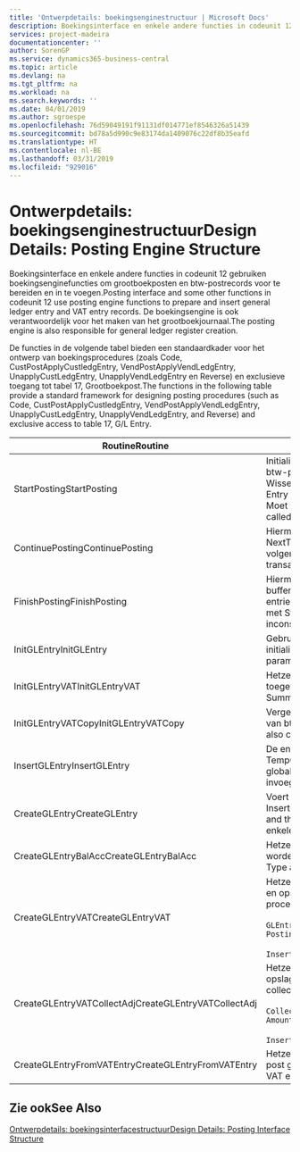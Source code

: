 ```yaml
---
title: 'Ontwerpdetails: boekingsenginestructuur | Microsoft Docs'
description: Boekingsinterface en enkele andere functies in codeunit 12 gebruiken boekingsenginefuncties om grootboekposten en btw-postrecords voor te bereiden en in te voegen. De boekingsengine is ook verantwoordelijk voor het maken van het grootboekjournaal.
services: project-madeira
documentationcenter: ''
author: SorenGP
ms.service: dynamics365-business-central
ms.topic: article
ms.devlang: na
ms.tgt_pltfrm: na
ms.workload: na
ms.search.keywords: ''
ms.date: 04/01/2019
ms.author: sgroespe
ms.openlocfilehash: 76d59049191f91131df014771ef8546326a51439
ms.sourcegitcommit: bd78a5d990c9e83174da1409076c22df8b35eafd
ms.translationtype: HT
ms.contentlocale: nl-BE
ms.lasthandoff: 03/31/2019
ms.locfileid: "929016"
---
```

# <a name="design-details-posting-engine-structure"></a><span data-ttu-id="0ab8c-104">Ontwerpdetails: boekingsenginestructuur</span><span class="sxs-lookup"><span data-stu-id="0ab8c-104">Design Details: Posting Engine Structure</span></span>
<span data-ttu-id="0ab8c-105">Boekingsinterface en enkele andere functies in codeunit 12 gebruiken boekingsenginefuncties om grootboekposten en btw-postrecords voor te bereiden en in te voegen.</span><span class="sxs-lookup"><span data-stu-id="0ab8c-105">Posting interface and some other functions in codeunit 12 use posting engine functions to prepare and insert general ledger entry and VAT entry records.</span></span> <span data-ttu-id="0ab8c-106">De boekingsengine is ook verantwoordelijk voor het maken van het grootboekjournaal.</span><span class="sxs-lookup"><span data-stu-id="0ab8c-106">The posting engine is also responsible for general ledger register creation.</span></span>  
  
 <span data-ttu-id="0ab8c-107">De functies in de volgende tabel bieden een standaardkader voor het ontwerp van boekingsprocedures (zoals Code, CustPostApplyCustledgEntry, VendPostApplyVendLedgEntry, UnapplyCustLedgEntry, UnapplyVendLedgEntry en Reverse) en exclusieve toegang tot tabel 17, Grootboekpost.</span><span class="sxs-lookup"><span data-stu-id="0ab8c-107">The functions in the following table provide a standard framework for designing posting procedures (such as Code, CustPostApplyCustledgEntry, VendPostApplyVendLedgEntry, UnapplyCustLedgEntry, UnapplyVendLedgEntry, and Reverse) and exclusive access to table 17, G/L Entry.</span></span>  
  
|<span data-ttu-id="0ab8c-108">Routine</span><span class="sxs-lookup"><span data-stu-id="0ab8c-108">Routine</span></span>|<span data-ttu-id="0ab8c-109">Description</span><span class="sxs-lookup"><span data-stu-id="0ab8c-109">Description</span></span>|  
|-------------|---------------------------------------|  
|<span data-ttu-id="0ab8c-110">StartPosting</span><span class="sxs-lookup"><span data-stu-id="0ab8c-110">StartPosting</span></span>|<span data-ttu-id="0ab8c-111">Initialiseert boekingsbuffer TempGLEntryBuf, vergrendelt grootboekpost- en btw-posttabellen, en initialiseert Boekingsperiode, Grootboekjournaal en Wisselkoers.</span><span class="sxs-lookup"><span data-stu-id="0ab8c-111">Initializes posting buffer TempGLEntryBuf, locks G/L Entry and VAT Entry tables, and initializes Accounting Period, G/L Register, and Exchange Rate.</span></span> <span data-ttu-id="0ab8c-112">Moet slechts eenmaal worden aangeroepen, zodat NextEntryNo 0 is.</span><span class="sxs-lookup"><span data-stu-id="0ab8c-112">Should be called only once, then NextEntryNo is 0.</span></span>|  
|<span data-ttu-id="0ab8c-113">ContinuePosting</span><span class="sxs-lookup"><span data-stu-id="0ab8c-113">ContinuePosting</span></span>|<span data-ttu-id="0ab8c-114">Hiermee wordt ongerealiseerde btw voor de vorige transactietoename NextTransactionNo gecontroleerd en geboekt, en wordt het boeken van de volgende regel voorbereid.</span><span class="sxs-lookup"><span data-stu-id="0ab8c-114">Checks and posts unrealized VAT for previous transaction increment NextTransactionNo and prepares post of next line.</span></span>|  
|<span data-ttu-id="0ab8c-115">FinishPosting</span><span class="sxs-lookup"><span data-stu-id="0ab8c-115">FinishPosting</span></span>|<span data-ttu-id="0ab8c-116">Hiermee worden boekingen voltooid door grootboekposten uit de tijdelijke buffer in te voegen in de databasetabel.</span><span class="sxs-lookup"><span data-stu-id="0ab8c-116">Completes posting by inserting G/L entries from temporary buffer into database table.</span></span> <span data-ttu-id="0ab8c-117">Altijd gebruikt in combinatie met StartPosting.</span><span class="sxs-lookup"><span data-stu-id="0ab8c-117">Always used together with StartPosting.</span></span> <span data-ttu-id="0ab8c-118">Controleert op inconsistenties.</span><span class="sxs-lookup"><span data-stu-id="0ab8c-118">Checks for inconsistencies.</span></span>|  
|<span data-ttu-id="0ab8c-119">InitGLEntry</span><span class="sxs-lookup"><span data-stu-id="0ab8c-119">InitGLEntry</span></span>|<span data-ttu-id="0ab8c-120">Gebruikt om nieuwe grootboekpost te initialiseren voor dagboekregel.</span><span class="sxs-lookup"><span data-stu-id="0ab8c-120">Used to initialize new G/L entry for Gen. Jnl Line.</span></span> <span data-ttu-id="0ab8c-121">Retourneert GLEntry als parameter.</span><span class="sxs-lookup"><span data-stu-id="0ab8c-121">Returns GLEntry as parameter.</span></span>|  
|<span data-ttu-id="0ab8c-122">InitGLEntryVAT</span><span class="sxs-lookup"><span data-stu-id="0ab8c-122">InitGLEntryVAT</span></span>|<span data-ttu-id="0ab8c-123">Hetzelfde als InitGLEntry, maar Tegenrekeningnr. en SummarizeVAT worden ook toegewezen.</span><span class="sxs-lookup"><span data-stu-id="0ab8c-123">Same as InitGLEntry, but also assigns Bal. Account No. and SummarizeVAT.</span></span>|  
|<span data-ttu-id="0ab8c-124">InitGLEntryVATCopy</span><span class="sxs-lookup"><span data-stu-id="0ab8c-124">InitGLEntryVATCopy</span></span>|<span data-ttu-id="0ab8c-125">Vergelijkbaar met InitGLEntryVAT, maar er worden ook boekingsgroepgegevens van btw-posten vóór SummarizeVAT gekopieerd.</span><span class="sxs-lookup"><span data-stu-id="0ab8c-125">Similar to InitGLEntryVAT, but also copies posting groups data from VAT Entry before SummarizeVAT.</span></span>|  
|<span data-ttu-id="0ab8c-126">InsertGLEntry</span><span class="sxs-lookup"><span data-stu-id="0ab8c-126">InsertGLEntry</span></span>|<span data-ttu-id="0ab8c-127">De enige functie waarmee grootboekposten in de algemene tabel TempGLEntryBuf wordt ingevoegd.</span><span class="sxs-lookup"><span data-stu-id="0ab8c-127">The only function that inserts G/L entry into global TempGLEntryBuf table.</span></span> <span data-ttu-id="0ab8c-128">Deze functie altijd gebruiken voor invoegen.</span><span class="sxs-lookup"><span data-stu-id="0ab8c-128">Always use this function for insert.</span></span>|  
|<span data-ttu-id="0ab8c-129">CreateGLEntry</span><span class="sxs-lookup"><span data-stu-id="0ab8c-129">CreateGLEntry</span></span>|<span data-ttu-id="0ab8c-130">Voert een InitGLEntry uit, wijst Bedrag (Rapp.-val.) toe en voert vervolgens InsertGLEntry uit.</span><span class="sxs-lookup"><span data-stu-id="0ab8c-130">Performs an InitGLEntry, assigns Additional Currency Amount, and then performs InsertGLEntry.</span></span> <span data-ttu-id="0ab8c-131">Vervangt verschillende regels code door een enkele functieaanroep.</span><span class="sxs-lookup"><span data-stu-id="0ab8c-131">Replaces several lines of code with a single function call.</span></span>|  
|<span data-ttu-id="0ab8c-132">CreateGLEntryBalAcc</span><span class="sxs-lookup"><span data-stu-id="0ab8c-132">CreateGLEntryBalAcc</span></span>|<span data-ttu-id="0ab8c-133">Hetzelfde als CreateGLEntry, maar Tegenrekeningsoort en Tegenrekeningnr. worden ook toegewezen.</span><span class="sxs-lookup"><span data-stu-id="0ab8c-133">Same as CreateGLEntry, but also assigns Bal. Account Type and Bal. Account No.</span></span>|  
|<span data-ttu-id="0ab8c-134">CreateGLEntryVAT</span><span class="sxs-lookup"><span data-stu-id="0ab8c-134">CreateGLEntryVAT</span></span>|<span data-ttu-id="0ab8c-135">Hetzelfde als CreateGLEntry, maar met extra verwerking voor boekingsgroepen en opslag in tijdelijke btw-buffer:</span><span class="sxs-lookup"><span data-stu-id="0ab8c-135">Same as CreateGLEntry, but with additional processing for posting groups and saving to temporary VAT buffer:</span></span><br /><br /> `GLEntry.CopyPostingGroupsFromDtldCVBuf(DtldCVLedgEntryBuf,GenJnlLine."Gen. Posting Type");`<br /><br /> `InsertVATEntriesFromTemp(DtldCVLedgEntryBuf,GLEntry);`|  
|<span data-ttu-id="0ab8c-136">CreateGLEntryVATCollectAdj</span><span class="sxs-lookup"><span data-stu-id="0ab8c-136">CreateGLEntryVATCollectAdj</span></span>|<span data-ttu-id="0ab8c-137">Hetzelfde als CreateGLEntry, maar met extra verzameling van aanpassingen en opslag in tijdelijke btw-buffer:</span><span class="sxs-lookup"><span data-stu-id="0ab8c-137">Same as CreateGLEntry, but with additional collection of adjustments and saving to temporary VAT buffer:</span></span><br /><br /> `CollectAdjustment(AdjAmount,GLEntry.Amount,GLEntry."Additional-Currency Amount",OriginalDateSet);`<br /><br /> `InsertVATEntriesFromTemp(DtldCVLedgEntryBuf,GLEntry);`|  
|<span data-ttu-id="0ab8c-138">CreateGLEntryFromVATEntry</span><span class="sxs-lookup"><span data-stu-id="0ab8c-138">CreateGLEntryFromVATEntry</span></span>|<span data-ttu-id="0ab8c-139">Hetzelfde als CreateGLEntry, maar er worden ook boekingsgroepen uit Btw-post gekopieerd.</span><span class="sxs-lookup"><span data-stu-id="0ab8c-139">Same as CreateGLEntry, but also copies posting groups from VAT entry.</span></span>|  
  
## <a name="see-also"></a><span data-ttu-id="0ab8c-140">Zie ook</span><span class="sxs-lookup"><span data-stu-id="0ab8c-140">See Also</span></span>  
 [<span data-ttu-id="0ab8c-141">Ontwerpdetails: boekingsinterfacestructuur</span><span class="sxs-lookup"><span data-stu-id="0ab8c-141">Design Details: Posting Interface Structure</span></span>](design-details-posting-interface-structure.md)